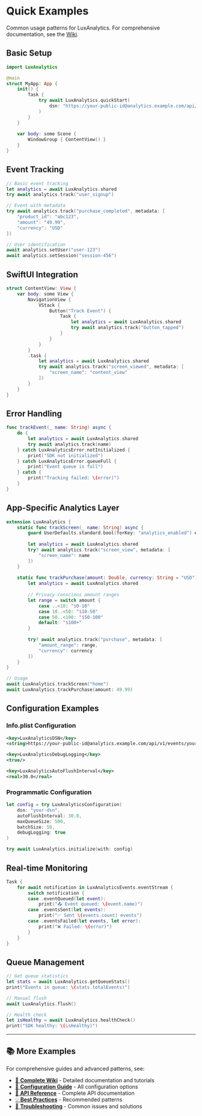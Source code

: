 # Quick Examples

Common usage patterns for LuxAnalytics. For comprehensive documentation, see the [Wiki](wiki/).

## Basic Setup

```swift
import LuxAnalytics

@main
struct MyApp: App {
    init() {
        Task {
            try await LuxAnalytics.quickStart(
                dsn: "https://your-public-id@analytics.example.com/api/v1/events/your-project-id"
            )
        }
    }
    
    var body: some Scene {
        WindowGroup { ContentView() }
    }
}
```

## Event Tracking

```swift
// Basic event tracking
let analytics = await LuxAnalytics.shared
try await analytics.track("user_signup")

// Event with metadata
try await analytics.track("purchase_completed", metadata: [
    "product_id": "abc123",
    "amount": "49.99",
    "currency": "USD"
])

// User identification
await analytics.setUser("user-123")
await analytics.setSession("session-456")
```

## SwiftUI Integration

```swift
struct ContentView: View {
    var body: some View {
        NavigationView {
            VStack {
                Button("Track Event") {
                    Task {
                        let analytics = await LuxAnalytics.shared
                        try await analytics.track("button_tapped")
                    }
                }
            }
        }
        .task {
            let analytics = await LuxAnalytics.shared
            try await analytics.track("screen_viewed", metadata: [
                "screen_name": "content_view"
            ])
        }
    }
}
```

## Error Handling

```swift
func trackEvent(_ name: String) async {
    do {
        let analytics = await LuxAnalytics.shared
        try await analytics.track(name)
    } catch LuxAnalyticsError.notInitialized {
        print("SDK not initialized")
    } catch LuxAnalyticsError.queueFull {
        print("Event queue is full")
    } catch {
        print("Tracking failed: \(error)")
    }
}
```

## App-Specific Analytics Layer

```swift
extension LuxAnalytics {
    static func trackScreen(_ name: String) async {
        guard UserDefaults.standard.bool(forKey: "analytics_enabled") else { return }
        
        let analytics = await LuxAnalytics.shared
        try? await analytics.track("screen_view", metadata: [
            "screen_name": name
        ])
    }
    
    static func trackPurchase(amount: Double, currency: String = "USD") async {
        let analytics = await LuxAnalytics.shared
        
        // Privacy-conscious amount ranges
        let range = switch amount {
            case ..<10: "$0-10"
            case 10..<50: "$10-50"
            case 50..<100: "$50-100"
            default: "$100+"
        }
        
        try? await analytics.track("purchase", metadata: [
            "amount_range": range,
            "currency": currency
        ])
    }
}

// Usage
await LuxAnalytics.trackScreen("home")
await LuxAnalytics.trackPurchase(amount: 49.99)
```

## Configuration Examples

### Info.plist Configuration

```xml
<key>LuxAnalyticsDSN</key>
<string>https://your-public-id@analytics.example.com/api/v1/events/your-project-id</string>

<key>LuxAnalyticsDebugLogging</key>
<true/>

<key>LuxAnalyticsAutoFlushInterval</key>
<real>30.0</real>
```

### Programmatic Configuration

```swift
let config = try LuxAnalyticsConfiguration(
    dsn: "your-dsn",
    autoFlushInterval: 30.0,
    maxQueueSize: 500,
    batchSize: 50,
    debugLogging: true
)

try await LuxAnalytics.initialize(with: config)
```

## Real-time Monitoring

```swift
Task {
    for await notification in LuxAnalyticsEvents.eventStream {
        switch notification {
        case .eventQueued(let event):
            print("📤 Event queued: \(event.name)")
        case .eventsSent(let events):
            print("✅ Sent \(events.count) events")
        case .eventsFailed(let events, let error):
            print("❌ Failed: \(error)")
        }
    }
}
```

## Queue Management

```swift
// Get queue statistics
let stats = await LuxAnalytics.getQueueStats()
print("Events in queue: \(stats.totalEvents)")

// Manual flush
await LuxAnalytics.flush()

// Health check
let isHealthy = await LuxAnalytics.healthCheck()
print("SDK healthy: \(isHealthy)")
```

---

## 📚 More Examples

For comprehensive guides and advanced patterns, see:

- [📖 **Complete Wiki**](wiki/) - Detailed documentation and tutorials
- [🔧 **Configuration Guide**](wiki/Configuration.md) - All configuration options
- [🚀 **API Reference**](wiki/API-Reference.md) - Complete API documentation
- [💡 **Best Practices**](wiki/Best-Practices.md) - Recommended patterns
- [🐛 **Troubleshooting**](wiki/Troubleshooting.md) - Common issues and solutions